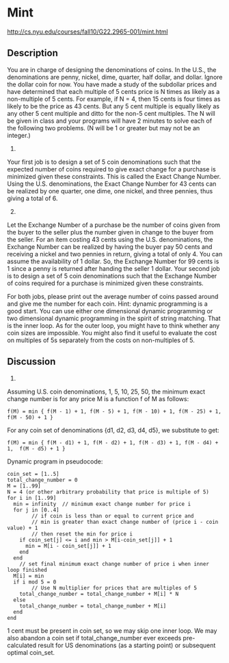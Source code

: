 Mint
====

http://cs.nyu.edu/courses/fall10/G22.2965-001/mint.html
 
Description
-----------

You are in charge of designing the denominations of coins. In the U.S., the denominations are penny, nickel, dime, quarter, half dollar, and dollar. Ignore the dollar coin for now. You have made a study of the subdollar prices and have determined that each multiple of 5 cents price is N times as likely as a non-multiple of 5 cents. For example, if N = 4, then 15 cents is four times as likely to be the price as 43 cents. But any 5 cent multiple is equally likely as any other 5 cent multiple and ditto for the non-5 cent multiples. The N will be given in class and your programs will have 2 minutes to solve each of the following two problems. (N will be 1 or greater but may not be an integer.)

1) 
Your first job is to design a set of 5 coin denominations such that the expected number of coins required to give exact change for a purchase is minimized given these constraints. This is called the Exact Change Number. Using the U.S. denominations, the Exact Change Number for 43 cents can be realized by one quarter, one dime, one nickel, and three pennies, thus giving a total of 6.

2) 
Let the Exchange Number of a purchase be the number of coins given from the buyer to the seller plus the number given in change to the buyer from the seller. For an item costing 43 cents using the U.S. denominations, the Exchange Number can be realized by having the buyer pay 50 cents and receiving a nickel and two pennies in return, giving a total of only 4. You can assume the availability of 1 dollar. So, the Exchange Number for 99 cents is 1 since a penny is returned after handing the seller 1 dollar. Your second job is to design a set of 5 coin denominations such that the Exchange Number of coins required for a purchase is minimized given these constraints.

For both jobs, please print out the average number of coins passed around and give me the number for each coin.
Hint: dynamic programming is a good start. You can use either one dimensional dynamic programming or two dimensional dynamic programming in the spirit of string matching. That is the inner loop. As for the outer loop, you might have to think whether any coin sizes are impossible. You might also find it useful to evaluate the cost on multiples of 5s separately from the costs on non-multiples of 5.

Discussion
----------

1) 
Assuming U.S. coin denominations, 1, 5, 10, 25, 50, the minimum exact change number is for any price M is a function f of M as follows:

	f(M) = min { f(M - 1) + 1, f(M - 5) + 1, f(M - 10) + 1, f(M - 25) + 1,  f(M - 50) + 1 }

For any coin set of denominations {d1, d2, d3, d4, d5}, we substitute to get:

	f(M) = min { f(M - d1) + 1, f(M - d2) + 1, f(M - d3) + 1, f(M - d4) + 1,  f(M - d5) + 1 }

Dynamic program in pseudocode:

	coin_set = [1..5]
	total_change_number = 0
	M = [1..99]
	N = 4 (or other arbitrary probability that price is multiple of 5)
	for i in [1..99]
	  min = infinity  // minimum exact change number for price i
	  for j in [0..4]
			// if coin is less than or equal to current price and 
			// min is greater than exact change number of (price i - coin value) + 1
			// then reset the min for price i
	    if coin_set[j] <= i and min > M[i-coin_set[j]] + 1
	      min = M[i - coin_set[j]] + 1
	    end
	  end
		// set final minimum exact change number of price i when inner loop finished
	  M[i] = min
	  if i mod 5 = 0
			// Use N multiplier for prices that are multiples of 5
	    total_change_number = total_change_number + M[i] * N
	  else
	    total_change_number = total_change_number + M[i]
	  end
	end

1 cent must be present in coin set, so we may skip one inner loop. 
We may also abandon a coin set if total_change_number ever exceeds pre-calculated result for US denominations (as a starting point) or subsequent optimal coin_set.